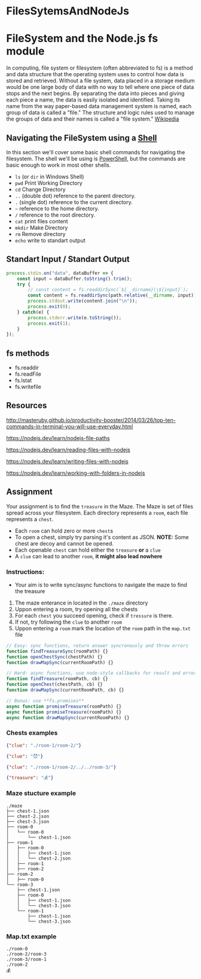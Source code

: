 # FilesSytemsAndNodeJs
# FileSystem and the Node.js fs module

In computing, file system or filesystem (often abbreviated to fs) is a method and data structure that the operating system uses to control how data is stored and retrieved. Without a file system, data placed in a storage medium would be one large body of data with no way to tell where one piece of data stops and the next begins. By separating the data into pieces and giving each piece a name, the data is easily isolated and identified. Taking its name from the way paper-based data management system is named, each group of data is called a "file." The structure and logic rules used to manage the groups of data and their names is called a "file system."
[Wikipedia](https://en.wikipedia.org/wiki/File_system)

## Navigating the FileSystem using a [Shell](https://en.wikipedia.org/wiki/Shell_(computing))

In this section we'll cover some basic shell commands for navigating the filesystem. The shell we'll be using is [PowerShell](https://docs.microsoft.com/en-us/powershell/), but the commands are basic enough to work in most other shells.

* `ls` (or `dir` in Windows Shell)
* `pwd` Print Working Directory 
* `cd` Change Directory
* `..` (double dot) reference to the parent directory.
* `.` (single dot) reference to the current directory.
* `~` reference to the home directory.
* `/` reference to the root directory.
* `cat` print files content
* `mkdir` Make Directory
* `rm` Remove directory
* `echo` write to standart output

## Standart Input / Standart Output
```js
process.stdin.on("data", dataBuffer => {
    const input = dataBuffer.toString().trim();
    try {
        // const content = fs.readdirSync(`${__dirname}\\${input}`);
        const content = fs.readdirSync(path.relative(__dirname, input));
        process.stdout.write(content.join("\n"));
        process.exit(0);
    } catch(e) {
        process.stderr.write(e.toString());
        process.exit(1);
    }
});
```

## fs methods
* fs.readdir
* fs.readFile
* fs.lstat
* fs.writefile

## Resources
http://masteruby.github.io/productivity-booster/2014/03/26/top-ten-commands-in-terminal-you-will-use-everyday.html

https://nodejs.dev/learn/nodejs-file-paths

https://nodejs.dev/learn/reading-files-with-nodejs

https://nodejs.dev/learn/writing-files-with-nodejs

https://nodejs.dev/learn/working-with-folders-in-nodejs

## Assignment
Your assignment is to find the `treasure` in the Maze. The Maze is set of files spread across your filesystem. Each directory represents a `room`, each file represents a `chest`.

* Each `room` can hold zero or more `chest`s
* To open a chest, simply try parsing it's content as JSON. **NOTE:** Some chest are decoy and cannot be opened.
* Each openable `chest` can hold either the `treasure` **or** a `clue`
* A `clue` can lead to another `room`, **it might also lead nowhere**

### **Instructions:** ###
* Your aim is to write sync/async functions to navigate the maze to find the treasure
1. The maze enterance in located in the `./maze` directory
2. Uppon entering a room, try opening all the chests
3. For each `chest` you succeed opening, check if `tressure` is there.
4. If not, try following the `clue` to another `room`
5. Uppon entering a `room` mark the location of the `room` path in the `map.txt` file

```js
// Easy: sync functions, return answer syncronously and throw errors
function findTreasureSync(roomPath) {}
function openChestSync(chestPath) {}
function drawMapSync(currentRoomPath) {}

// Hard: async functions, use node-style callbacks for result and error handeling
function findTreasure(roomPath, cb) {}
function openChest(chestPath, cb) {}
function drawMapSync(currentRoomPath, cb) {}

// Bonus: use **fs.promises**
async function promiseTreasure(roomPath) {}
async function promiseTreasure(roomPath) {}
async function drawMapSync(currentRoomPath) {}
```

### **Chests examples**
```json
{"clue": "./room-1/room-2/"}
```

```json
{"clue": "😈"}
```

```json
{"clue": "./room-1/room-2/../../room-3/"}
```

```json
{"treasure": "💰"}
```

### **Maze stucture example**
```
./maze
├── chest-1.json
├── chest-2.json
├── chest-3.json
├── room-0
│   └── room-0
│       └── chest-1.json
├── room-1
│   ├── room-0
│   │   ├── chest-1.json
│   │   └── chest-2.json
│   ├── room-1
│   ├── room-2
├── room-2
│   ├── room-0
└── room-3
    ├── chest-1.json
    ├── room-0
    │   ├── chest-1.json
    │   └── chest-3.json
    └── room-1
        ├── chest-1.json
        └── chest-3.json
```

### **Map.txt example**
```
./room-0
./room-2/room-3
./room-3/room-1
./room-2
💰
```